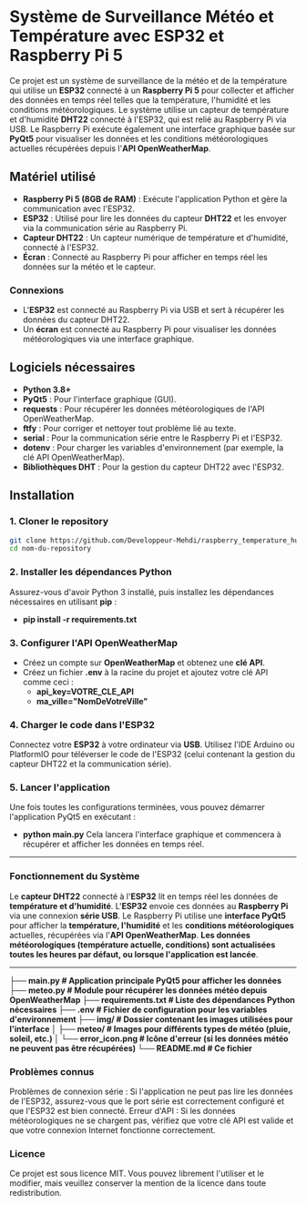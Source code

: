 # **Système de Surveillance Météo et Température avec ESP32 et Raspberry Pi 5**

Ce projet est un système de surveillance de la météo et de la température qui utilise un **ESP32** connecté à un **Raspberry Pi 5** pour collecter et afficher des données en temps réel telles que la température, l'humidité et les conditions météorologiques. Le système utilise un capteur de température et d'humidité **DHT22** connecté à l'ESP32, qui est relié au Raspberry Pi via USB. Le Raspberry Pi exécute également une interface graphique basée sur **PyQt5** pour visualiser les données et les conditions météorologiques actuelles récupérées depuis l'**API OpenWeatherMap**.

## **Matériel utilisé**

- **Raspberry Pi 5 (8GB de RAM)** : Exécute l'application Python et gère la communication avec l'ESP32.
- **ESP32** : Utilisé pour lire les données du capteur **DHT22** et les envoyer via la communication série au Raspberry Pi.
- **Capteur DHT22** : Un capteur numérique de température et d'humidité, connecté à l'ESP32.
- **Écran** : Connecté au Raspberry Pi pour afficher en temps réel les données sur la météo et le capteur.

### **Connexions**
- L'**ESP32** est connecté au Raspberry Pi via USB et sert à récupérer les données du capteur DHT22.
- Un **écran** est connecté au Raspberry Pi pour visualiser les données météorologiques via une interface graphique.

## **Logiciels nécessaires**

- **Python 3.8+**
- **PyQt5** : Pour l'interface graphique (GUI).
- **requests** : Pour récupérer les données météorologiques de l'API OpenWeatherMap.
- **ftfy** : Pour corriger et nettoyer tout problème lié au texte.
- **serial** : Pour la communication série entre le Raspberry Pi et l'ESP32.
- **dotenv** : Pour charger les variables d'environnement (par exemple, la clé API OpenWeatherMap).
- **Bibliothèques DHT** : Pour la gestion du capteur DHT22 avec l'ESP32.

## **Installation**

### 1. Cloner le repository

```bash
git clone https://github.com/Developpeur-Mehdi/raspberry_temperature_humidte.git
cd nom-du-repository
```

### 2. Installer les dépendances Python
Assurez-vous d'avoir Python 3 installé, puis installez les dépendances nécessaires en utilisant **pip** :
- **pip install -r requirements.txt**

### 3. Configurer l'API OpenWeatherMap
- Créez un compte sur **OpenWeatherMap** et obtenez une **clé API**.
- Créez un fichier **.env** à la racine du projet et ajoutez votre clé API comme ceci :
  - **api_key=VOTRE_CLE_API**
  - **ma_ville="NomDeVotreVille"**
  
### 4. Charger le code dans l'ESP32
Connectez votre **ESP32** à votre ordinateur via **USB**.
Utilisez l'IDE Arduino ou PlatformIO pour téléverser le code de l'ESP32 (celui contenant la gestion du capteur DHT22 et la communication série).

### 5. Lancer l'application
Une fois toutes les configurations terminées, vous pouvez démarrer l'application PyQt5 en exécutant :

- **python main.py**
Cela lancera l'interface graphique et commencera à récupérer et afficher les données en temps réel.
---
### Fonctionnement du Système
Le **capteur DHT22** connecté à l'**ESP32** lit en temps réel les données de **température et d'humidité**.
L'**ESP32** envoie ces données au **Raspberry Pi** via une connexion **série USB**.
Le Raspberry Pi utilise une **interface PyQt5** pour afficher la **température, l'humidité** et les **conditions météorologiques** actuelles, récupérées via l'**API OpenWeatherMap**.
**Les données météorologiques (température actuelle, conditions) sont actualisées toutes les heures par défaut, ou lorsque l'application est lancée**.

---

**├── main.py                    # Application principale PyQt5 pour afficher les données
├── meteo.py                   # Module pour récupérer les données météo depuis OpenWeatherMap
├── requirements.txt           # Liste des dépendances Python nécessaires
├── .env                       # Fichier de configuration pour les variables d'environnement
├── img/                       # Dossier contenant les images utilisées pour l'interface
│   ├── meteo/                 # Images pour différents types de météo (pluie, soleil, etc.)
│   └── error_icon.png         # Icône d'erreur (si les données météo ne peuvent pas être récupérées)
└── README.md                  # Ce fichier**

### Problèmes connus
Problèmes de connexion série : Si l'application ne peut pas lire les données de l'ESP32, assurez-vous que le port série est correctement configuré et que l'ESP32 est bien connecté.
Erreur d'API : Si les données météorologiques ne se chargent pas, vérifiez que votre clé API est valide et que votre connexion Internet fonctionne correctement.

### Licence
Ce projet est sous licence MIT. Vous pouvez librement l'utiliser et le modifier, mais veuillez conserver la mention de la licence dans toute redistribution.


